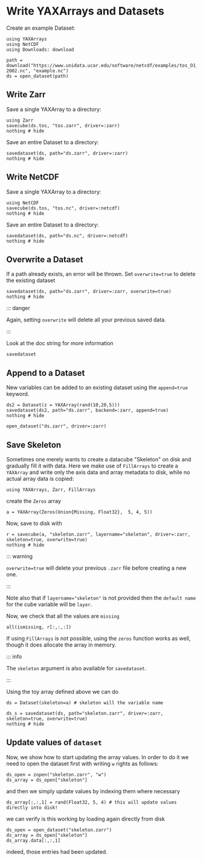 # Write YAXArrays and Datasets

Create an example Dataset:

````@example write
using YAXArrays
using NetCDF
using Downloads: download

path = download("https://www.unidata.ucar.edu/software/netcdf/examples/tos_O1_2001-2002.nc", "example.nc")
ds = open_dataset(path)
````

## Write Zarr

Save a single YAXArray to a directory:

````@example write
using Zarr
savecube(ds.tos, "tos.zarr", driver=:zarr)
nothing # hide
````

Save an entire Dataset to a directory:

````@example write
savedataset(ds, path="ds.zarr", driver=:zarr)
nothing # hide
````

## Write NetCDF

Save a single YAXArray to a directory:

````@example write
using NetCDF
savecube(ds.tos, "tos.nc", driver=:netcdf)
nothing # hide
````

Save an entire Dataset to a directory:

````@example write
savedataset(ds, path="ds.nc", driver=:netcdf)
nothing # hide
````

## Overwrite a Dataset    
If a path already exists, an error will be thrown. Set `overwrite=true` to delete the existing dataset

````@example write
savedataset(ds, path="ds.zarr", driver=:zarr, overwrite=true)
nothing # hide
````

::: danger

Again, setting `overwrite` will delete all your previous saved data.

:::

Look at the doc string for more information

````@docs
savedataset
````

## Append to a Dataset

New variables can be added to an existing dataset using the `append=true` keyword. 

````@example write
ds2 = Dataset(z = YAXArray(rand(10,20,5)))
savedataset(ds2, path="ds.zarr", backend=:zarr, append=true)
nothing # hide
````

````@ansi write
open_dataset("ds.zarr", driver=:zarr)
````

## Save Skeleton
Sometimes one merely wants to create a datacube  "Skeleton" on disk and gradually fill it with data. Here we make use of `FillArrays` to create a `YAXArray` and write only the axis data and array metadata to disk, while no actual array data is copied:

````@example write
using YAXArrays, Zarr, FillArrays
````

create the `Zeros` array

````@ansi write
a = YAXArray(Zeros(Union{Missing, Float32},  5, 4, 5))
````

Now, save to disk with

````@example write
r = savecube(a, "skeleton.zarr", layername="skeleton", driver=:zarr, skeleton=true, overwrite=true)
nothing # hide
````

::: warning

`overwrite=true` will delete your previous `.zarr` file before creating a new one.

:::

Note also that if `layername="skeleton"` is not provided then the `default name` for the cube variable will be `layer`.

Now, we check that all the values are `missing`

````@example write
all(ismissing, r[:,:,:])
````

If using `FillArrays` is not possible, using the `zeros` function works as well, though it does allocate the array in memory.

::: info

The `skeleton` argument is also available for `savedataset`. 

:::

Using the toy array defined above we can do 

````@example write
ds = Dataset(skeleton=a) # skeleton will the variable name
````

````@example write
ds_s = savedataset(ds, path="skeleton.zarr", driver=:zarr, skeleton=true, overwrite=true)
nothing # hide
````

## Update values of `dataset`

Now, we show how to start updating the array values. In order to do it we need to open the dataset first with writing `w` rights as follows:

````@example write
ds_open = zopen("skeleton.zarr", "w")
ds_array = ds_open["skeleton"]
````

and then we simply update values by indexing them where necessary

````@example write
ds_array[:,:,1] = rand(Float32, 5, 4) # this will update values directly into disk!
````

we can verify is this working by loading again directly from disk

````@example write
ds_open = open_dataset("skeleton.zarr")
ds_array = ds_open["skeleton"]
ds_array.data[:,:,1]
````

indeed, those entries had been updated.

